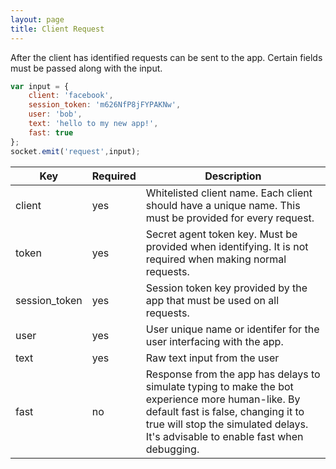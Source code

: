 ```yaml
---
layout: page
title: Client Request
---
```



After the client has identified requests can be sent to the app. Certain fields must be passed along with the input.

~~~javascript
var input = {
	client: 'facebook',
	session_token: 'm626NfP8jFYPAKNw',
	user: 'bob',
	text: 'hello to my new app!',
	fast: true
};
socket.emit('request',input);
~~~

Key | Required | Description
--- | --- | ---
client | yes | Whitelisted client name. Each client should have a unique name. This must be provided for every request.
token | yes | Secret agent token key. Must be provided when identifying. It is not required when making normal requests.
session_token | yes | Session token key provided by the app that must be used on all requests.
user | yes | User unique name or identifer for the user interfacing with the app.
text | yes | Raw text input from the user
fast | no | Response from the app has delays to simulate typing to make the bot experience more human-like. By default fast is false, changing it to true will stop the simulated delays. It's advisable to enable fast when debugging.
